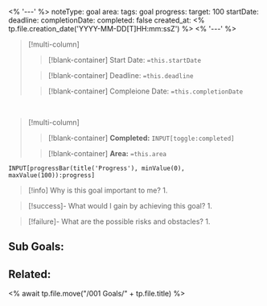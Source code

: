 <% '---' %>
noteType: goal
area: 
tags: goal
progress: 
target: 100
startDate: 
deadline: 
completionDate: 
completed: false
created_at: <% tp.file.creation_date('YYYY-MM-DD[T]HH:mm:ssZ') %>
<% '---' %>

>[!multi-column]
>
>>[!blank-container]
>>Start Date: `=this.startDate`
>
>>[!blank-container]
>>Deadline: `=this.deadline`
>
>>[!blank-container]
>>Compleione Date: `=this.completionDate`

<br>

>[!multi-column]
>
>>[!blank-container]
>>**Completed:** `INPUT[toggle:completed]` 
>
>>[!blank-container]
>>**Area:** `=this.area`

```meta-bind
INPUT[progressBar(title('Progress'), minValue(0), maxValue(100)):progress]
```

> [!info] Why is this goal important to me?
> 1. 

> [!success]- What would I gain by achieving this goal?
> 1. 

> [!failure]- What are the possible risks and obstacles?
> 1. 

## Sub Goals:


## Related:


<% await tp.file.move("/001 Goals/" + tp.file.title) %>